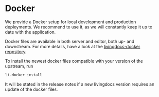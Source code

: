 # Docker

We provide a Docker setup for local development and production deployments.
We recommend to use it, as we will constantly keep it up to date with the application.

Docker files are available in both server and editor, both up- and downstream.
For more details, have a look at the [livingdocs-docker repository](https://github.com/livingdocsIO/livingdocs-docker).

To install the newest docker files compatible with your version of the upstream, run
```sh
li-docker install
```

It will be stated in the release notes if a new livingdocs version requires an update of the docker files.
